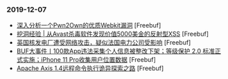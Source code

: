 ### 2019-12-07

* [深入分析一个Pwn2Own的优质Webkit漏洞](https://www.freebuf.com/vuls/221577.html) [Freebuf]
* [挖洞经验 | 从Avast杀毒软件发现价值5000美金的反射型XSS](https://www.freebuf.com/vuls/219686.html) [Freebuf]
* [英国核发电厂遭受网络攻击，疑似法国电力公司受影响](https://www.freebuf.com/articles/system/221713.html) [Freebuf]
* [BUF大事件丨100款App违法采集个人信息被整改下架；等级保护 2.0 标准正式实施；iPhone 11 Pro收集用户位置数据](https://www.freebuf.com/news/222110.html) [Freebuf]
* [Apache Axis 1.4远程命令执行诡异探索之路](https://www.freebuf.com/vuls/220034.html) [Freebuf]
